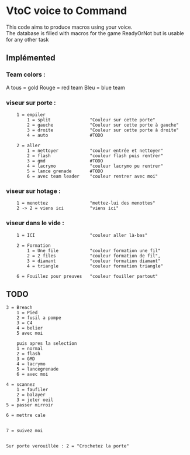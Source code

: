 # VtoC voice to Command  

This code aims to produce macros using your voice.  
The database is filled with macros for the game ReadyOrNot but is usable for any other task

## Implémented

### Team colors : 

A tous = gold
Rouge = red team
Bleu = blue team

### viseur sur porte :

```
	1 = empiler
		1 = split               "Couleur sur cette porte"
		2 = gauche              "Couleur sur cette porte à gauche"
		3 = droite              "Couleur sur cette porte à droite"
		4 = auto                #TODO
```

```
	2 = aller
		1 = nettoyer            "couleur entrée et nettoyer"
		2 = flash               "couleur flash puis rentrer"
		3 = gmd 		        #TODO
		4 = lacrymo             "couleur lacrymo pu rentrer"
		5 = lance grenade	    #TODO
		6 = avec team leader    "couleur rentrer avec moi"
```

### viseur sur hotage :  

```
	1 = menottez                "mettez-lui des menottes"
	2 -> 2 = viens ici          "viens ici"
```

### viseur dans le vide : 

```
	1 = ICI                     "couleur aller là-bas"

	2 = Formation   
		1 = Une file            "couleur formation une fil"
		2 = 2 files             "couleur formation de fil",
		3 = diamant             "couleur formation diamant"
		4 = triangle            "couleur formation triangle"

	6 = Fouillez pour preuves   "couleur fouiller partout"
```

## TODO

```
3 = Breach
	1 = Pied
	2 = fusil a pompe
	3 = C4
	4 = belier
	5 avec moi	

	puis apres la selection 
	1 = normal
	2 = flash
	3 = GMD
	4 = lacrymo
	5 = lancegrenade
	6 = avec moi

4 = scannez
	1 = faufiler
	2 = balayer
	3 = jeter oeil
5 = passer mirroir

6 = mettre cale


7 = suivez moi


Sur porte verouillée : 2 = "Crochetez la porte"
```